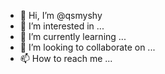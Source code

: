 - 👋 Hi, I’m @qsmyshy
- 👀 I’m interested in ...
- 🌱 I’m currently learning ...
- 💞️ I’m looking to collaborate on ...
- 📫 How to reach me ...

<!---
qsmyshy/qsmyshy is a ✨ special ✨ repository because its `README.md` (this file) appears on your GitHub profile.
You can click the Preview link to take a look at your changes.
--->
